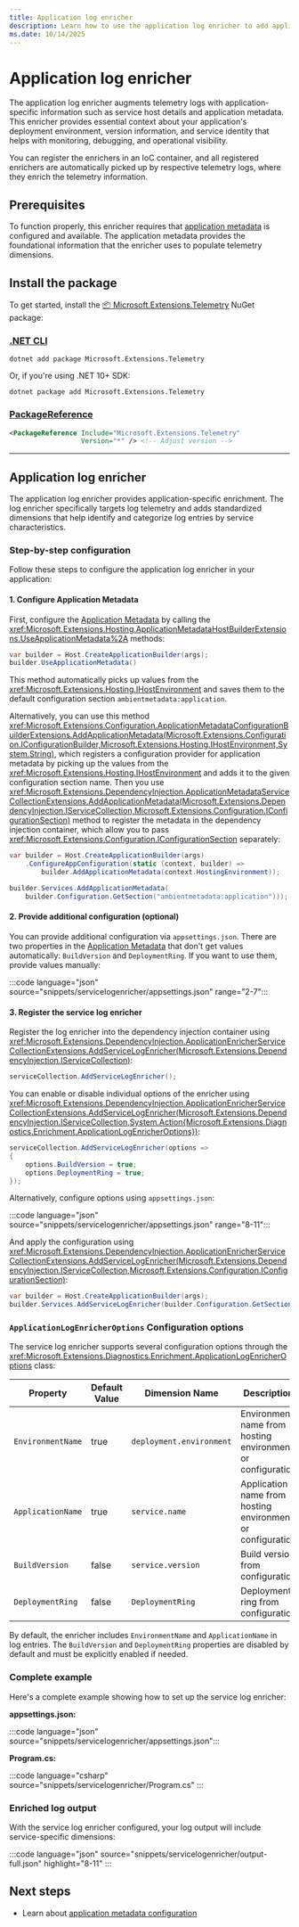 ```yaml
---
title: Application log enricher
description: Learn how to use the application log enricher to add application-specific information to your telemetry in .NET.
ms.date: 10/14/2025
---
```


# Application log enricher

The application log enricher augments telemetry logs with application-specific information such as service host details and application metadata. This enricher provides essential context about your application's deployment environment, version information, and service identity that helps with monitoring, debugging, and operational visibility.

You can register the enrichers in an IoC container, and all registered enrichers are automatically picked up by respective telemetry logs, where they enrich the telemetry information.

## Prerequisites

To function properly, this enricher requires that [application metadata](application-metadata.md) is configured and available. The application metadata provides the foundational information that the enricher uses to populate telemetry dimensions.

## Install the package

To get started, install the [📦 Microsoft.Extensions.Telemetry](https://www.nuget.org/packages/Microsoft.Extensions.Telemetry) NuGet package:

### [.NET CLI](#tab/dotnet-cli)

```dotnetcli
dotnet add package Microsoft.Extensions.Telemetry
```

Or, if you're using .NET 10+ SDK:

```dotnetcli
dotnet package add Microsoft.Extensions.Telemetry
```

### [PackageReference](#tab/package-reference)

```xml
<PackageReference Include="Microsoft.Extensions.Telemetry"
                  Version="*" /> <!-- Adjust version -->
```

---

## Application log enricher

The application log enricher provides application-specific enrichment. The log enricher specifically targets log telemetry and adds standardized dimensions that help identify and categorize log entries by service characteristics.

### Step-by-step configuration

Follow these steps to configure the application log enricher in your application:

#### 1. Configure Application Metadata

First, configure the [Application Metadata](application-metadata.md) by calling the <xref:Microsoft.Extensions.Hosting.ApplicationMetadataHostBuilderExtensions.UseApplicationMetadata%2A> methods:

```csharp
var builder = Host.CreateApplicationBuilder(args);
builder.UseApplicationMetadata()
```

This method automatically picks up values from the <xref:Microsoft.Extensions.Hosting.IHostEnvironment> and saves them to the default configuration section `ambientmetadata:application`.

Alternatively, you can use this method <xref:Microsoft.Extensions.Configuration.ApplicationMetadataConfigurationBuilderExtensions.AddApplicationMetadata(Microsoft.Extensions.Configuration.IConfigurationBuilder,Microsoft.Extensions.Hosting.IHostEnvironment,System.String)>, which registers a configuration provider for application metadata by picking up the values from the <xref:Microsoft.Extensions.Hosting.IHostEnvironment> and adds it to the given configuration section name. Then you use <xref:Microsoft.Extensions.DependencyInjection.ApplicationMetadataServiceCollectionExtensions.AddApplicationMetadata(Microsoft.Extensions.DependencyInjection.IServiceCollection,Microsoft.Extensions.Configuration.IConfigurationSection)> method to register the metadata in the dependency injection container, which allow you to pass <xref:Microsoft.Extensions.Configuration.IConfigurationSection> separately:

```csharp
var builder = Host.CreateApplicationBuilder(args)
    .ConfigureAppConfiguration(static (context, builder) =>
        builder.AddApplicationMetadata(context.HostingEnvironment));

builder.Services.AddApplicationMetadata(
    builder.Configuration.GetSection("ambientmetadata:application")));
```

#### 2. Provide additional configuration (optional)

You can provide additional configuration via `appsettings.json`. There are two properties in the [Application Metadata](application-metadata.md) that don't get values automatically: `BuildVersion` and `DeploymentRing`. If you want to use them, provide values manually:

:::code language="json" source="snippets/servicelogenricher/appsettings.json" range="2-7":::

#### 3. Register the service log enricher

Register the log enricher into the dependency injection container using <xref:Microsoft.Extensions.DependencyInjection.ApplicationEnricherServiceCollectionExtensions.AddServiceLogEnricher(Microsoft.Extensions.DependencyInjection.IServiceCollection)>:

```csharp
serviceCollection.AddServiceLogEnricher();
```

You can enable or disable individual options of the enricher using <xref:Microsoft.Extensions.DependencyInjection.ApplicationEnricherServiceCollectionExtensions.AddServiceLogEnricher(Microsoft.Extensions.DependencyInjection.IServiceCollection,System.Action{Microsoft.Extensions.Diagnostics.Enrichment.ApplicationLogEnricherOptions})>:

```csharp
serviceCollection.AddServiceLogEnricher(options =>
{
    options.BuildVersion = true;
    options.DeploymentRing = true;
});
```

Alternatively, configure options using `appsettings.json`:

:::code language="json" source="snippets/servicelogenricher/appsettings.json" range="8-11":::

And apply the configuration using <xref:Microsoft.Extensions.DependencyInjection.ApplicationEnricherServiceCollectionExtensions.AddServiceLogEnricher(Microsoft.Extensions.DependencyInjection.IServiceCollection,Microsoft.Extensions.Configuration.IConfigurationSection)>:

```csharp
var builder = Host.CreateApplicationBuilder(args);
builder.Services.AddServiceLogEnricher(builder.Configuration.GetSection("ApplicationLogEnricherOptions"));

```

### `ApplicationLogEnricherOptions` Configuration options

The service log enricher supports several configuration options through the <xref:Microsoft.Extensions.Diagnostics.Enrichment.ApplicationLogEnricherOptions> class:

| Property | Default Value | Dimension Name | Description |
|----------|---------------|----------------|-------------|
| `EnvironmentName` | true | `deployment.environment` | Environment name from hosting environment or configuration |
| `ApplicationName` | true | `service.name` | Application name from hosting environment or configuration |
| `BuildVersion` | false | `service.version` | Build version from configuration |
| `DeploymentRing` | false | `DeploymentRing` | Deployment ring from configuration |

By default, the enricher includes `EnvironmentName` and `ApplicationName` in log entries. The `BuildVersion` and `DeploymentRing` properties are disabled by default and must be explicitly enabled if needed.

### Complete example

Here's a complete example showing how to set up the service log enricher:

**appsettings.json:**

:::code language="json" source="snippets/servicelogenricher/appsettings.json":::

**Program.cs:**

:::code language="csharp" source="snippets/servicelogenricher/Program.cs" :::

### Enriched log output

With the service log enricher configured, your log output will include service-specific dimensions:

:::code language="json" source="snippets/servicelogenricher/output-full.json" highlight="8-11" :::

## Next steps

- Learn about [application metadata configuration](application-metadata.md)
